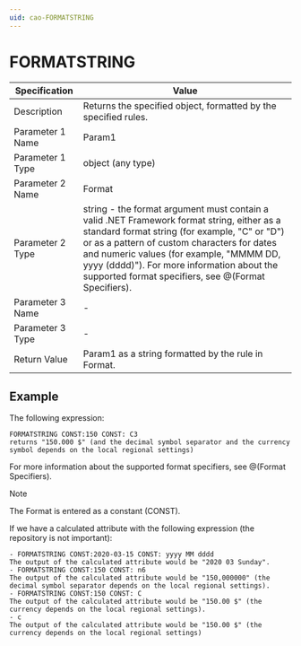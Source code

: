 ```yaml
---
uid: cao-FORMATSTRING
---
```


# FORMATSTRING

| Specification         | Value                                                        |
| --------------------- | ------------------------------------------------------------ |
| Description           | Returns the specified object, formatted by the specified rules.           |
| Parameter 1 Name      | Param1                                                       |
| Parameter 1 Type      | object (any type)                                  |
| Parameter 2 Name      | Format                                                            |
| Parameter 2 Type      | string - the format argument must contain a valid .NET Framework format string, either as a standard format string (for example, "C" or "D") or as a pattern of custom characters for dates and numeric values (for example, "MMMM DD, yyyy (dddd)"). For more information about the supported format specifiers, see @(Format Specifiers).                                                           |
| Parameter 3 Name      | -                                                            |
| Parameter 3 Type      | -                                                            |
| Return Value          | Param1 as a string formatted by the rule in Format.                                                          |


## Example

The following expression:
```
FORMATSTRING CONST:150 CONST: C3
returns "150.000 $" (and the decimal symbol separator and the currency symbol depends on the local regional settings)
```
For more information about the supported format specifiers, see @(Format Specifiers).
> [!NOTE]
> The Format is entered as a constant (CONST).

If we have a calculated attribute with the following expression (the repository is not important):

```
- FORMATSTRING CONST:2020-03-15 CONST: yyyy MM dddd
The output of the calculated attribute would be "2020 03 Sunday".
- FORMATSTRING CONST:150 CONST: n6
The output of the calculated attribute would be "150,000000" (the decimal symbol separator depends on the local regional settings).
- FORMATSTRING CONST:150 CONST: C
The output of the calculated attribute would be "150.00 $" (the currency depends on the local regional settings).
- c
The output of the calculated attribute would be "150.00 $" (the currency depends on the local regional settings)
```
